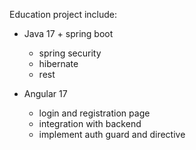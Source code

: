 Education project include: 
  - Java 17 + spring boot
    - spring security
    - hibernate
    - rest
   
  - Angular 17
    - login and registration page
    - integration with backend
    - implement auth guard and directive

